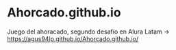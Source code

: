 # Ahorcado.github.io

Juego del ahoracado, segundo desafío en Alura Latam -> https://agus94lp.github.io/Ahorcado.github.io/
